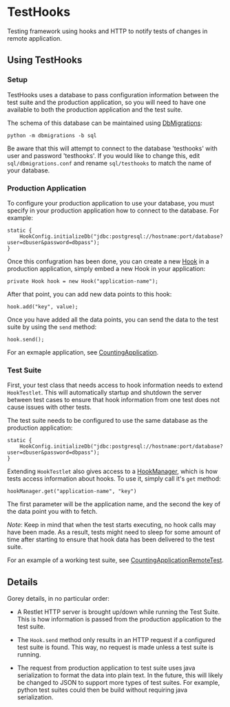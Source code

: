 # TestHooks

Testing framework using hooks and HTTP to notify tests of changes in remote application.

## Using TestHooks

### Setup

TestHooks uses a database to pass configuration information between the test suite and the production application, so you will need to have one available to both the production application and the test suite.

The schema of this database can be maintained using [DbMigrations](http://github.com/zfjagann/DbMigrations/):

`python -m dbmigrations -b sql`

Be aware that this will attempt to connect to the database 'testhooks' with user and password 'testhooks'. If you would like to change this, edit `sql/dbmigrations.conf` and rename `sql/testhooks` to match the name of your database.

### Production Application

To configure your production application to use your database, you must specify in your production application how to connect to the database. For example:

    static {
        HookConfig.initializeDb("jdbc:postgresql://hostname:port/database?user=dbuser&password=dbpass");
    }

Once this confugration has been done, you can create a new [Hook](http://github.com/zfjagann/TestHooks/blob/master/src/testhooks/source/Hook.java) in a production application, simply embed a new Hook in your application:

`private Hook hook = new Hook("application-name");`

After that point, you can add new data points to this hook:

`hook.add("key", value);`

Once you have added all the data points, you can send the data to the test suite by using the `send` method:

`hook.send();`

For an exmaple application, see [CountingApplication](http://github.com/zfjagann/TestHooks/blob/master/example/testhooks/example/app/CountingApplication.java).

### Test Suite

First, your test class that needs access to hook information needs to extend `HookTestlet`. This will automatically startup and shutdown the server between test cases to ensure that hook information from one test does not cause issues with other tests.

The test suite needs to be configured to use the same database as the production application:

    static {
        HookConfig.initializeDb("jdbc:postgresql://hostname:port/database?user=dbuser&password=dbpass");
    }

Extending `HookTestlet` also gives access to a [HookManager](https://github.com/zfjagann/TestHooks/blob/master/src/testhooks/test/HookManager.java), which is how tests access information about hooks. To use it, simply call it's `get` method:

`hookManager.get("application-name", "key")`

The first parameter will be the application name, and the second the key of the data point you with to fetch.

*Note*: Keep in mind that when the test starts executing, no hook calls may have been made. As a result, tests might need to sleep for some amount of time after starting to ensure that hook data has been delivered to the test suite.

For an example of a working test suite, see [CountingApplicationRemoteTest](https://github.com/zfjagann/TestHooks/blob/master/example/testhooks/example/test/CountingApplicationRemoteTest.java).

## Details

Gorey details, in no particular order:

- A Restlet HTTP server is brought up/down while running the Test Suite. This is how information is passed from the production application to the test suite.

- The `Hook.send` method only results in an HTTP request if a configured test suite is found. This way, no request is made unless a test suite is running.

- The request from production application to test suite uses java serialization to format the data into plain text. In the future, this will likely be changed to JSON to support more types of test suites. For example, python test suites could then be build without requiring java serialization.